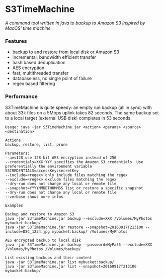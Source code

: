 # S3TimeMachine
*A command tool written in java to backup to Amazon S3 inspired by MacOS' time machine*

### Features
- backup to and restore from local disk or Amazon S3
- incremental, bandwidth efficient transfer
- hash based deduplication
- AES encryption
- fast, multithreaded transfer
- databaseless, no single point of failure
- regex based filtering

### Performance
S3TimeMachine is quite speedy: an empty run backup (all in sync) with about 33k files on a 5Mbps uplink takes 82 seconds.
The same backup set to a local target (external USB disk) completes in 53 seconds.


```
Usage: java -jar S3TimeMachine.jar <action> <params> <source> <destination>

Actions
backup, restore, list, prune

Parameters:
--aes128 use 128 bit AES encryption instead of 256
--credentials=XXX:YYY specifies the Amazon S3 credentials. Use preferentially the environment variable S3CREDENTIALS=accessKey:secretKey
--include=<regex> only include files matching the regex
--exclude=<regex> exclude files matching the regex
--dry-run does not change any local or remote file
--snapshot=YYYYMMDDTHHMMSS list or restore a specific snapshot
--dry-run does not change any local or remote file
--verbose shows more infos

Examples

Backup and restore to Amazon S3
java -jar S3TimeMachine.jar backup --exclude=XXX /Volumes/MyPhotos mybucket:backup/
java -jar S3TimeMachine.jar restore --snapshot=20160917T213100 --include=DSC_1234.jpg mybucket:backup/ /Volumes/MyPhotos

AES encrypted backup to local disk
java -jar S3TimeMachine.jar backup --password=MyPa55 --exclude=XXX /Volumes/MyPhotos /Volumes/backup/

List existing backups and their content
java -jar S3TimeMachine.jar list mybucket:backup/
java -jar S3TimeMachine.jar list --snapshot=20160917T213100 mybucket:backup/
```
